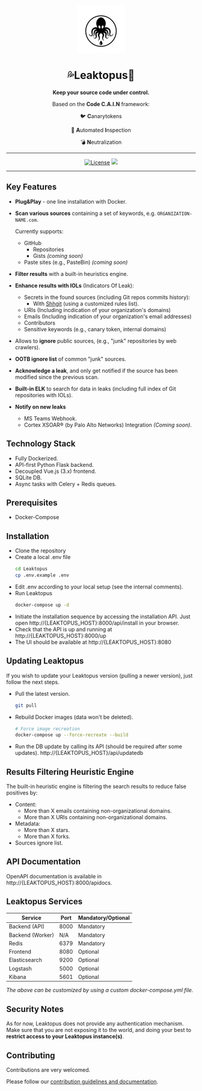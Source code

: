 <div align="center">

![](logos/logo-128.png)

# :sweat_drops:Leaktopus:octopus:

**Keep your source code under control.**

Based on the **Code C.A.I.N** framework:

:bird: **C**anarytokens

:mag_right: **A**utomated **I**nspection

:bomb: **N**eutralization

---

[![License](https://img.shields.io/badge/License-Apache_2.0-blue.svg)](https://opensource.org/licenses/Apache-2.0)
![](https://img.shields.io/github/stars/Playtika/leaktopus?style=social)

</div>

---

## Key Features
  - **Plug&Play** - one line installation with Docker.
  - **Scan various sources** containing a set of keywords, e.g. `ORGANIZATION-NAME.com`.
    
    Currently supports:
    - GitHub
      - Repositories
      - Gists _(coming soon)_
    - Paste sites (e.g., PasteBin) _(coming soon)_
  - **Filter results** with a built-in heuristics engine.
  - **Enhance results with IOLs** (Indicators Of Leak):
      - Secrets in the found sources (including Git repos commits history):
        - With [Shhgit][1] (using a customized rules list).
      - URIs (Including incdication of your organization's domains)
      - Emails (Including indication of your organization's email addresses)
      - Contributors
      - Sensitive keywords (e.g., canary token, internal domains)
  - Allows to **ignore** public sources, (e.g., "junk" repositories by web crawlers).
  - **OOTB ignore list** of common "junk" sources.
  - **Acknowledge a leak**, and only get notified if the source has been modified since the previous scan.
  - **Built-in ELK** to search for data in leaks (including full index of Git repositories with IOLs).
  - **Notify on new leaks**
    - MS Teams Webhook.
    - Cortex XSOAR® (by Palo Alto Networks) Integration _(Coming soon)_.

## Technology Stack
- Fully Dockerized.
- API-first Python Flask backend.
- Decoupled Vue.js (3.x) frontend.
- SQLite DB.
- Async tasks with Celery + Redis queues.

## Prerequisites
  - Docker-Compose

## Installation
  - Clone the repository
  - Create a local .env file
    ```bash
    cd Leaktopus
    cp .env.example .env
    ```
  - Edit .env according to your local setup (see the internal comments).
  - Run Leaktopus
    ```bash
    docker-compose up -d
    ```
  - Initiate the installation sequence by accessing the installation API.
    Just open http://{LEAKTOPUS_HOST}:8000/api/install in your browser.
  - Check that the API is up and running at http://{LEAKTOPUS_HOST}:8000/up
  - The UI should be available at http://{LEAKTOPUS_HOST}:8080


## Updating Leaktopus
If you wish to update your Leaktopus version (pulling a newer version), just follow the next steps.

  - Pull the latest version.
    ```bash
    git pull
    ```
  - Rebuild Docker images (data won't be deleted).
    ```bash
    # Force image recreation
    docker-compose up --force-recreate --build
    ```
  - Run the DB update by calling its API (should be required after some updates).
  http://{LEAKTOPUS_HOST}/api/updatedb

## Results Filtering Heuristic Engine
The built-in heuristic engine is filtering the search results to reduce false positives by:
- Content:
    - More than X emails containing non-organizational domains.
    - More than X URIs containing non-organizational domains.
- Metadata:
    - More than X stars.
    - More than X forks.
- Sources ignore list.

## API Documentation
OpenAPI documentation is available in http://{LEAKTOPUS_HOST}:8000/apidocs.

## Leaktopus Services
| Service          | Port          | Mandatory/Optional |
| -------------    | ------------- | -------------      |
| Backend (API)    | 8000          | Mandatory          |
| Backend (Worker) | N/A           | Mandatory          |
| Redis            | 6379          | Mandatory          |
| Frontend         | 8080          | Optional           |
| Elasticsearch    | 9200          | Optional           |
| Logstash         | 5000          | Optional           |
| Kibana           | 5601          | Optional           |

_The above can be customized by using a custom docker-compose.yml file._

## Security Notes
As for now, Leaktopus does not provide any authentication mechanism.
Make sure that you are not exposing it to the world, and doing your best to **restrict access to your Leaktopus instance(s)**.

## Contributing
Contributions are very welcomed.

Please follow our [contribution guidelines and documentation][2].

[1]: <https://github.com/eth0izzle/shhgit>
[2]: <https://github.com/Playtika/leaktopus/blob/main/CONTRIBUTING.md>
